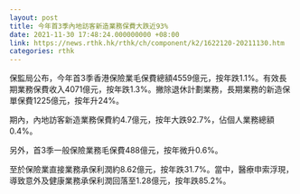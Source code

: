 ```yaml
---
layout: post
title: 今年首3季內地訪客新造業務保費大跌近93%
date: 2021-11-30 17:48:24.000000000 +08:00
link: https://news.rthk.hk/rthk/ch/component/k2/1622120-20211130.htm
categories: rthk
---
```


保監局公布，今年首3季香港保險業毛保費總額4559億元，按年跌1.1%。有效長期業務保費收入4071億元，按年跌1.3%。撇除退休計劃業務，長期業務的新造保單保費1225億元，按年升24%。

期內，內地訪客新造業務保費約4.7億元，按年大跌92.7%，佔個人業務總額 0.4%。 

另外，首3季一般保險業務毛保費488億元，按年微升0.6%。

至於保險業直接業務承保利潤約8.62億元，按年跌31.7%。當中，醫療申索浮現，導致意外及健康業務承保利潤回落至1.28億元，按年跌85.2%。
